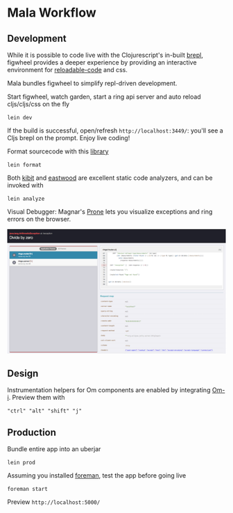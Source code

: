 Mala Workflow
=============

## Development

While it is possible to code live with the Clojurescript's in-built [brepl](https://github.com/clojure/clojurescript/wiki/The-REPL-and-Evaluation-Environments#browser-as-evaluation-environment), figwheel provides a deeper experience by providing an interactive environment
for [reloadable-code](https://github.com/bhauman/lein-figwheel#writing-reloadable-code) and css.

Mala bundles figwheel to simplify repl-driven development.

Start figwheel, watch garden, start a ring api server and auto reload cljs/cljs/css on the fly

    lein dev

If the build is successful, open/refresh `http://localhost:3449/`: you'll see a Cljs brepl on the prompt. Enjoy live coding!

Format sourcecode with this [library](https://github.com/weavejester/cljfmt)

    lein format

Both [kibit](https://github.com/jonase/kibit) and [eastwood](https://github.com/jonase/eastwood) are excellent
static code analyzers, and can be invoked with

    lein analyze

Visual Debugger: Magnar's [Prone](https://github.com/magnars/prone) lets you visualize exceptions and ring errors on the browser.

![](doc/img/browser-debug.png)

## Design

Instrumentation helpers for Om components are enabled by integrating [Om-i](https://github.com/PrecursorApp/om-i). Preview
them with

	"ctrl" "alt" "shift" "j"

## Production

Bundle entire app into an uberjar

    lein prod

Assuming you installed [foreman](https://github.com/ddollar/foreman), test the app before going live

    foreman start
    
Preview `http://localhost:5000/`
